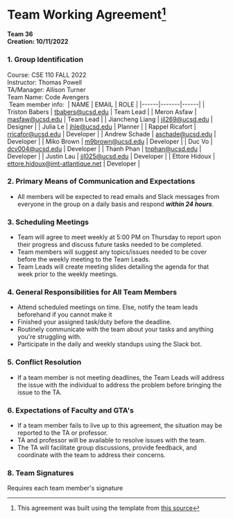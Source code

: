 # Team Working Agreement[^1]
**Team 36**<br>
**Creation: 10/11/2022**
​
### 1. Group Identification
Course: CSE 110 FALL 2022<br>
Instructor: Thomas Powell<br>
TA/Manager: Allison Turner<br> 
Team Name: Code Avengers<br>
​
Team member info: 
​
| NAME | EMAIL | ROLE |
|------|-------|------|
| Triston Babers | tbabers@ucsd.edu | Team Lead |
| Meron Asfaw | masfaw@ucsd.edu | Team Lead |
| Jiancheng Liang | jil269@ucsd.edu | Designer |
| Julia Le | jhle@ucsd.edu | Planner |
| Rappel Ricafort | rricafor@ucsd.edu | Developer |
| Andrew Schade | aschade@ucsd.edu | Developer |
| Miko Brown | m9brown@ucsd.edu | Developer |
| Duc Vo | dcv004@ucsd.edu | Developer |
| Thanh Phan | tnphan@ucsd.edu | Developer |
| Justin Lau | jjl025@ucsd.edu | Developer |
| Ettore Hidoux | ettore.hidoux@imt-atlantique.net | Developer |
​
### 2. Primary Means of Communication and Expectations
* All members will be expected to read emails and Slack messages from everyone in the group on a daily basis and respond ***within 24 hours***.
​
### 3. Scheduling Meetings
* Team will agree to meet weekly at 5:00 PM on Thursday to report upon their progress and discuss future tasks needed to be completed.
* Team members will suggest any topics/issues needed to be cover before the weekly meeting to the Team Leads.
* Team Leads will create meeting slides detailing the agenda for that week prior to the weekly meetings.
  
### 4. General Responsibilities for All Team Members
* Attend scheduled meetings on time. Else, notify the team leads beforehand if you cannot make it
* Finished your assigned task/duty before the deadline.
* Routinely communicate with the team about your tasks and anything you're struggling with.
* Participate in the daily and weekly standups using the Slack bot.
  
### 5. Conflict Resolution
* If a team member is not meeting deadlines, the Team Leads will address the issue with the individual to address the problem before bringing the issue to the TA.
​
### 6. Expectations of Faculty and GTA's
* If a team member fails to live up to this agreement, the situation may be reported to the TA or professor.
* TA and professor will be available to resolve issues with the team.
* The TA will facilitate group discussions, provide feedback, and coordinate with the team to address their concerns.
​
### 8. Team Signatures 
Requires each team member's signature
​
[^1]: This agreement was built using the template from [this source](https://ohiostate.pressbooks.pub/feptechcomm/chapter/7-project-communications/)
